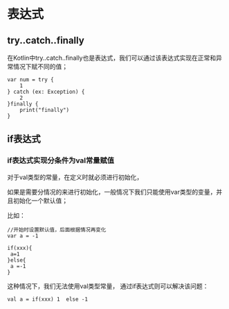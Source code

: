 # 表达式

## try..catch..finally
在Kotlin中try..catch..finally也是表达式，我们可以通过该表达式实现在正常和异常情况下赋不同的值；

    var num = try {
        1
    } catch (ex: Exception) {
        2
    }finally {
        print("finally")
    }
    
    
## if表达式

### if表达式实现分条件为val常量赋值

  对于val类型的常量，在定义时就必须进行初始化，

  如果是需要分情况的来进行初始化，一般情况下我们只能使用var类型的变量，并且初始化一个默认值；

  比如：

    //开始时设置默认值，后面根据情况再变化
    var a = -1
    
    if(xxx){
     a=1
    }else{
     a =-1
    }

  这种情况下，我们无法使用val类型常量，
通过if表达式则可以解决该问题：

    val a = if(xxx) 1  else -1

